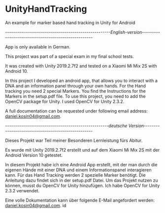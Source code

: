 # UnityHandTracking

An example for marker based hand tracking in Unity for Android

*-----------------------------------------------------English-version-----------------------------------------------------*

App is only available in German.

This project was part of a special exam in my final school tests.

It was created with Unity 2019.2.7f2 and tested on a Xiaomi Mi Mix 2S with Android 10. 

In this project I developed an android app, that allows you to interact with a DNA and an information panel through your own hands. For the Hand tracking you need 2 special Markers. You find the Instructions for the Markers in the setup.pdf file. 
To use this project, you need to add the OpenCV package for Unity. I used OpenCV for Unity 2.3.2.

A full documentation can be requested under following email address: daniel.kosin04@gmail.com.

*----------------------------------------------------deutsche Version----------------------------------------------------*

Dieses Projekt war Teil meiner Besonderen Lernleistung fürs Abitur.

Es wurde mit Unity 2019.2.7f2 erstellt und auf dem Xiaomi Mi Mix 2S mit der Android Version 10 getestet. 

In diesem Projekt habe ich eine Android App erstellt, mit der man durch die eigenen Hände mit einer DNA und einem Informationspanel interagieren kann. Für das Hand Tracking werden 2 spezielle Marker benötigt. Die Anleitung dazu findet sich in der setup.pdf Datei. 
Um das Projekt nutzen zu können, musst du OpenCV for Unity hinzufügen. Ich habe OpenCV for Unity 2.3.2 verwendet.

Eine volle Dokumentation kann über folgende E-Mail angefordert werden: daniel.kosin04@gmail.com. 
id
